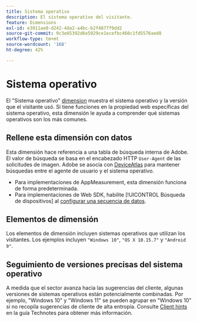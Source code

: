 ```yaml
---
title: Sistema operativo
description: El sistema operativo del visitante.
feature: Dimensions
exl-id: e3911ae0-d242-4da2-a4bc-b2f4877f9dd2
source-git-commit: 9c3e65392d6e5929ce1ecefbc460c1fd5576aed8
workflow-type: tm+mt
source-wordcount: '168'
ht-degree: 42%

---
```


# Sistema operativo

El &quot;Sistema operativo&quot; [dimension](overview.md) muestra el sistema operativo y la versión que el visitante usó. Si tiene funciones en la propiedad web específicas del sistema operativo, esta dimensión le ayuda a comprender qué sistemas operativos son los más comunes.

## Rellene esta dimensión con datos

Esta dimensión hace referencia a una tabla de búsqueda interna de Adobe. El valor de búsqueda se basa en el encabezado HTTP `User-Agent` de las solicitudes de imagen. Adobe se asocia con [DeviceAtlas](https://deviceatlas.com/) para mantener búsquedas entre el agente de usuario y el sistema operativo.

* Para implementaciones de AppMeasurement, esta dimensión funciona de forma predeterminada.
* Para implementaciones de Web SDK, habilite [!UICONTROL Búsqueda de dispositivos] al [configurar una secuencia de datos](https://experienceleague.adobe.com/docs/experience-platform/datastreams/configure.html?lang=es).

## Elementos de dimensión

Los elementos de dimensión incluyen sistemas operativos que utilizan los visitantes. Los ejemplos incluyen `"Windows 10"`, `"OS X 10.15.7"` y `"Android 9"`.

## Seguimiento de versiones precisas del sistema operativo

A medida que el sector avanza hacia las sugerencias del cliente, algunas versiones de sistemas operativos están potencialmente combinadas. Por ejemplo, &quot;Windows 10&quot; y &quot;Windows 11&quot; se pueden agrupar en &quot;Windows 10&quot; si no recopila sugerencias de cliente de alta entropía. Consulte [Client hints](/help/technotes/client-hints.md) en la guía Technotes para obtener más información.
